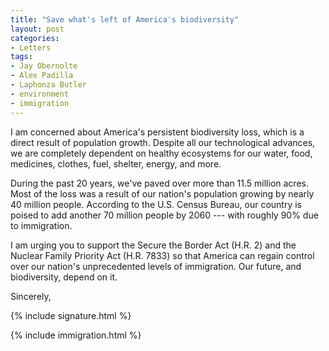 ```yaml
---
title: "Save what's left of America's biodiversity"
layout: post
categories:
- Letters
tags:
- Jay Obernolte
- Alex Padilla
- Laphonza Butler
- environment
- immigration
---
```


I am concerned about America's persistent biodiversity loss, which is a direct result of population growth. Despite all our technological advances, we are completely dependent on healthy ecosystems for our water, food, medicines, clothes, fuel, shelter, energy, and more.

During the past 20 years, we've paved over more than 11.5 million acres. Most of the loss was a result of our nation's population growing by nearly 40 million people. According to the U.S. Census Bureau, our country is poised to add another 70 million people by 2060 --- with roughly 90% due to immigration.

I am urging you to support the Secure the Border Act (H.R. 2) and the Nuclear Family Priority Act (H.R. 7833) so that America can regain control over our nation's unprecedented levels of immigration. Our future, and biodiversity, depend on it.

Sincerely,

{% include signature.html %}

{% include immigration.html %}
